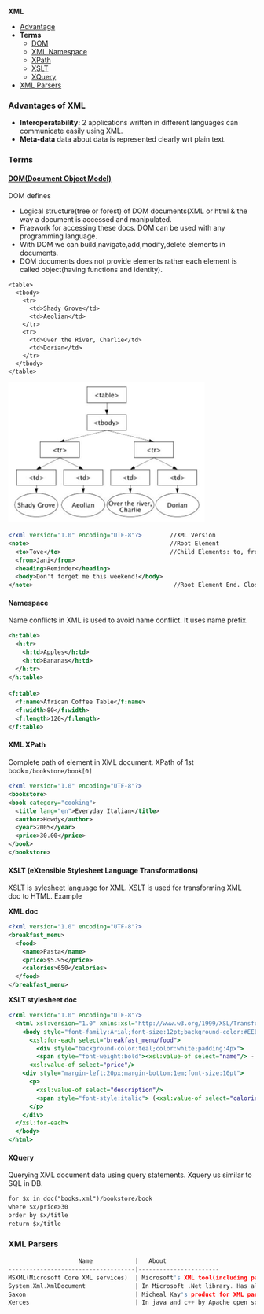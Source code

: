 **XML**
- [Advantage](#adv)
- **Terms**
  - [DOM](#dom)
  - [XML Namespace](#name)
  - [XPath](#xpath)
  - [XSLT](#xslt)
  - [XQuery](#xq)
- [XML Parsers](#par)

<a name=adv></a>
### Advantages of XML
- **Interoperatability:** 2 applications written in different languages can communicate easily using XML.
- **Meta-data** data about data is represented clearly wrt plain text.

### Terms
<a name=dom></a>
#### [DOM(Document Object Model)](https://www.w3.org/TR/DOM-Level-3-Core/introduction.html)
DOM defines 
  - Logical structure(tree or forest) of DOM documents(XML or html & the way a document is accessed and manipulated. 
  - Fraework for accessing these docs. DOM can be used with any programming language.
- With DOM we can build,navigate,add,modify,delete elements in documents.
- DOM documents does not provide elements rather each element is called object(having functions and identity).
```xhtml
<table>
  <tbody> 
    <tr> 
      <td>Shady Grove</td>
      <td>Aeolian</td> 
    </tr> 
    <tr>
      <td>Over the River, Charlie</td>        
      <td>Dorian</td> 
    </tr> 
  </tbody>
</table>
```

<img src=dom.JPG width=400/>

```xml
<?xml version="1.0" encoding="UTF-8"?>        //XML Version
<note>                                        //Root Element
  <to>Tove</to>                               //Child Elements: to, from, heading, body
  <from>Jani</from>
  <heading>Reminder</heading>
  <body>Don't forget me this weekend!</body>
</note>                                        //Root Element End. Closing Tag is Must
```

<a name=name></a>
#### Namespace
Name conflicts in XML is used to avoid name conflict. It uses name prefix.
```xml
<h:table>
  <h:tr>
    <h:td>Apples</h:td>
    <h:td>Bananas</h:td>
  </h:tr>
</h:table>

<f:table>
  <f:name>African Coffee Table</f:name>
  <f:width>80</f:width>
  <f:length>120</f:length>
</f:table>
```

<a name=xpath></a>
#### XML XPath
Complete path of element in XML document. XPath of 1st book=`/bookstore/book[0]`
```xml
<?xml version="1.0" encoding="UTF-8"?>
<bookstore>
<book category="cooking">
  <title lang="en">Everyday Italian</title>
  <author>Howdy</author>
  <year>2005</year>
  <price>30.00</price>
</book>
</bookstore>
```

<a name=xslt></a>
#### XSLT (eXtensible Stylesheet Language Transformations)
XSLT is [sylesheet language](/Languages/StyleSheetLanguage) for XML. XSLT is used for transforming XML doc to HTML. Example

**XML doc**
```xml
<?xml version="1.0" encoding="UTF-8"?>
<breakfast_menu>
  <food>
    <name>Pasta</name>
    <price>$5.95</price>
    <calories>650</calories>
  </food>
</breakfast_menu>
```
**XSLT stylesheet doc**
```xslt
<?xml version="1.0" encoding="UTF-8"?>
  <html xsl:version="1.0" xmlns:xsl="http://www.w3.org/1999/XSL/Transform">
    <body style="font-family:Arial;font-size:12pt;background-color:#EEEEEE">
      <xsl:for-each select="breakfast_menu/food">
        <div style="background-color:teal;color:white;padding:4px">
        <span style="font-weight:bold"><xsl:value-of select="name"/> - </span>
      <xsl:value-of select="price"/>
    <div style="margin-left:20px;margin-bottom:1em;font-size:10pt">
      <p>
        <xsl:value-of select="description"/>
        <span style="font-style:italic"> (<xsl:value-of select="calories"/> calories per serving)</span>
      </p>
    </div>
  </xsl:for-each>
  </body>
</html>
```

<a name=xq></a>
#### XQuery
Querying XML document data using query statements. Xquery us similar to SQL in DB.
```xml
for $x in doc("books.xml")/bookstore/book
where $x/price>30
order by $x/title
return $x/title
```

<a name=par></a>
### XML Parsers
```c
                    Name            |   About
------------------------------------|-----------------------
MSXML(Microsoft Core XML services)  | Microsoft's XML tool(including parser), exposed as COM object, accessed using C++ also.
System.Xml.XmlDocument              | In Microsoft .Net library. Has all standard DOM features.
Saxon                               | Micheal Kay's product for XML parsing, quering, transforming. In java & .net
Xerces                              | In java and c++ by Apache open source
```
